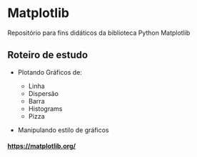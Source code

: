 # Matplotlib 

Repositório para fins didáticos da biblioteca Python Matplotlib

## Roteiro de estudo

* Plotando Gráficos de: 
  * Linha
  * Dispersão
  * Barra
  * Histograms
  * Pizza
  
* Manipulando estilo de gráficos


#### https://matplotlib.org/
